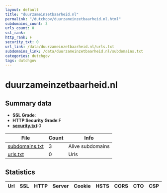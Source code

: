 ```yaml
---
layout: default
title: "duurzameinzetbaarheid.nl"
permalink: "/dutchgov/duurzameinzetbaarheid.nl.html"
subdomains_count: 3
urls_count: 0
ssl_rank: 
http_rank: F
security_txt: 0
url_link: /data/duurzameinzetbaarheid.nl/urls.txt
subdomains_link: /data/duurzameinzetbaarheid.nl/subdomains.txt
categories: dutchgov
tags: dutchgov
---
```



# duurzameinzetbaarheid.nl
## Summary data


 - **SSL Grade**:
 - **HTTP Security Grade**:F
 - **[security.txt](https://www.digitaleoverheid.nl/nieuws/standaard-security-txt-nu-verplicht-voor-overheid/)**:0


| File       | Count | Info |
|------------|-------|------|
|[subdomains.txt](/DutchGovScope/data/duurzameinzetbaarheid.nl/subdomains.txt)|3|Alive subdomains|
|[urls.txt](/DutchGovScope/data/duurzameinzetbaarheid.nl/urls.txt)|0|Urls|


## Statistics


| Url | SSL | HTTP | Server | Cookie | HSTS | CORS | CTO | CSP | XFO | XXP | RP |FP| Tech |Title |
|--------|-------|-------|------|------|------|------|------|------|------|------|------|------|------|------|


